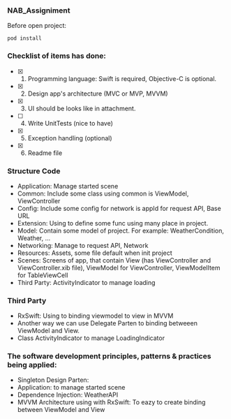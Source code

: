 ### NAB_Assigniment

Before open project: 

```
pod install 
```

### Checklist of items has done:

- [x] 1. Programming language: Swift is required, Objective-C is optional.
- [x] 2. Design app's architecture (MVC or MVP, MVVM)
- [x] 3. UI should be looks like in attachment.
- [ ] 4. Write UnitTests (nice to have)
- [x] 5. Exception handling (optional)
- [x] 6. Readme file

### Structure Code 
 - Application: Manage started scene
 - Common: Include some class using common is ViewModel, ViewController
 - Config: Include some config for network is appId for request API, Base URL
 - Extension: Using to define some func using many place in project.
 - Model: Contain some model of project. For example: WeatherCondition, Weather, ...
 - Networking: Manage to request API, Network 
 - Resources: Assets, some file default when init project
 - Scenes: Screens of app, that contain View (has ViewController and ViewController.xib file), ViewModel for ViewController, ViewModelItem for TableViewCell
 - Third Party: ActivityIndicator to manage loading

### Third Party
 - RxSwift: Using to binding viewmodel to view in MVVM
 - Another way we can use Delegate Parten to binding betweeen ViewModel and View.
 - Class ActivityIndicator to manage LoadingIndicator

### The software development principles, patterns & practices being applied: 
* Singleton Design Parten:
* Application: to manage started scene
* Dependence Injection: WeatherAPI 
* MVVM Architecture using with RxSwift: To eazy to create binding between ViewModel and View
